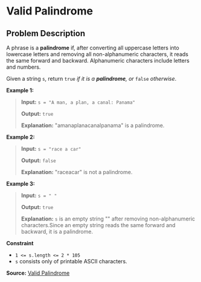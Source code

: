 # Valid Palindrome

## Problem Description

A phrase is a **palindrome** if, after converting all uppercase letters into lowercase letters and removing all non-alphanumeric characters, it reads the same forward and backward. Alphanumeric characters include letters and numbers.

Given a string `s`, return `true` _if it is a **palindrome**, or_ `false` _otherwise_.

**Example 1:**

> **Input:** `s = "A man, a plan, a canal: Panama"`
>
> **Output:** `true`
>
> **Explanation:** "amanaplanacanalpanama" is a palindrome.

**Example 2:**

> **Input:** `s = "race a car"`
>
> **Output:** `false`
>
> **Explanation:** "raceacar" is not a palindrome.

**Example 3:**

> **Input:** `s = " "`
>
> **Output:** `true`
>
> **Explanation:** `s` is an empty string "" after removing non-alphanumeric characters.Since an empty string reads the same forward and backward, it is a palindrome.

**Constraint**

- `1 <= s.length <= 2 * 105`
- `s` consists only of printable ASCII characters.

**Source:** [Valid Palindrome](https://leetcode.com/problems/valid-palindrome/)
